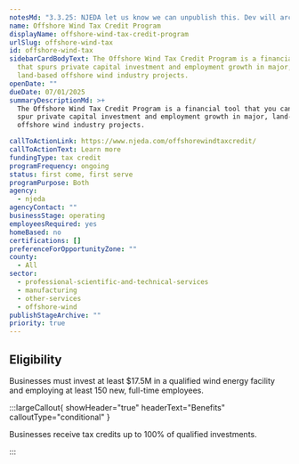 ```yaml
---
notesMd: "3.3.25: NJEDA let us know we can unpublish this. Dev will archive this."
name: Offshore Wind Tax Credit Program
displayName: offshore-wind-tax-credit-program
urlSlug: offshore-wind-tax
id: offshore-wind-tax
sidebarCardBodyText: The Offshore Wind Tax Credit Program is a financial tool
  that spurs private capital investment and employment growth in major,
  land-based offshore wind industry projects.
openDate: ""
dueDate: 07/01/2025
summaryDescriptionMd: >+
  The Offshore Wind Tax Credit Program is a financial tool that you can use to
  spur private capital investment and employment growth in major, land-based
  offshore wind industry projects.

callToActionLink: https://www.njeda.com/offshorewindtaxcredit/
callToActionText: Learn more
fundingType: tax credit
programFrequency: ongoing
status: first come, first serve
programPurpose: Both
agency:
  - njeda
agencyContact: ""
businessStage: operating
employeesRequired: yes
homeBased: no
certifications: []
preferenceForOpportunityZone: ""
county:
  - All
sector:
  - professional-scientific-and-technical-services
  - manufacturing
  - other-services
  - offshore-wind
publishStageArchive: ""
priority: true
---
```


## Eligibility

Businesses must invest at least $17.5M in a qualified wind energy facility and employing at least 150 new, full-time employees.

:::largeCallout{ showHeader="true" headerText="Benefits" calloutType="conditional" }

Businesses receive tax credits up to 100% of qualified investments.

:::
